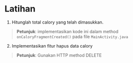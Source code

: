 # Latihan

1. Hitunglah total calory yang telah dimasukkan.

> **Petunjuk**: implementasikan kode ini dalam method `onCaloryFragmentCreated()`
> pada file `MainActivity.java`

2. Implementasikan fitur hapus data calory

> **Petunjuk**: Gunakan HTTP method DELETE
